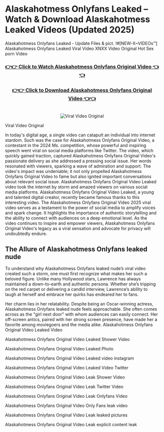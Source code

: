 # Alaskahotmess Onlyfans Leaked – Watch & Download Alaskahotmess Leaked Videos (Updated 2025)

Alaskahotmess Onlyfans Leaked - Update Files & pict. !#[NEW-X~VIDEOs™] Alaskahotmess Onlyfans Leaked Viral Video XNXX Video Original Hot Sex porn Video
<br>
<div align="center">
<h3><a href="https://links2leaks.com?utm_source=alaskahotmess&utm_medium=gitlong" rel="nofollow">👉👉 Click to Watch Alaskahotmess Onlyfans Original Video 👈👈</a></h3>
<h3><a href="https://links2leaks.com?utm_source=alaskahotmess&utm_medium=gitlong" rel="nofollow">👉👉 Click to Download Alaskahotmess Onlyfans Original Video 👈👈</a></h3>
<br>
<a href="https://links2leaks.com?utm_source=alaskahotmess&utm_medium=gitlong" rel="nofollow"><img src="https://i.ibb.co/Gkj2r4b/banner.png" alt="Viral Video Original" style="max-width: 100%; display: inline-block;" data-target="animated-image.originalImage"></a>
</div>

Viral Video Original

In today's digital age, a single video can catapult an individual into internet stardom. Such was the case for Alaskahotmess Onlyfans Original Video, a contestant in the 2024 Ms. competition, whose powerful and inspiring speech went viral on social media platforms like Twitter.
The video, which quickly gained traction, captured Alaskahotmess Onlyfans Original Video's passionate delivery as she addressed a pressing social issue. Her words resonated with viewers, sparking a wave of admiration and support. The video's impact was undeniable; it not only propelled Alaskahotmess Onlyfans Original Video to fame but also ignited important conversations about relevant social issue.
Alaskahotmess Onlyfans Original Video Leaked video took the internet by storm and amazed viewers on various social media platforms. Alaskahotmess Onlyfans Original Video Leaked, a young and talented digital creator, recently became famous thanks to this interesting video.
The Alaskahotmess Onlyfans Original Video 2025 viral video serves as a testament to the power of social media to amplify voices and spark change. It highlights the importance of authentic storytelling and the ability to connect with audiences on a deep emotional level. As the video continues to inspire and empower viewers, Alaskahotmess Onlyfans Original Video's legacy as a viral sensation and advocate for privacy will undoubtedly endure.

<h2>The Allure of Alaskahotmess Onlyfans leaked nude</h2>


To understand why Alaskahotmess Onlyfans leaked nude’s viral video created such a storm, one must first recognize what makes her such a beloved figure. Unlike many Hollywood stars, Lawrence has always maintained a down-to-earth and authentic persona. Whether she’s tripping on the red carpet or delivering a candid interview, Lawrence’s ability to laugh at herself and embrace her quirks has endeared her to fans.

Her charm lies in her relatability. Despite being an Oscar-winning actress, Alaskahotmess Onlyfans leaked nude feels approachable. She often comes across as the "girl next door" with whom audiences can easily connect. Her off-screen antics, paired with her strong screen presence, have made her a favorite among moviegoers and the media alike.
Alaskahotmess Onlyfans Original Video Leaked Video

Alaskahotmess Onlyfans Original Video Leaked Shower Video

Alaskahotmess Onlyfans Original Video Leaked Photo

Alaskahotmess Onlyfans Original Video Leaked video instagram

Alaskahotmess Onlyfans Original Video Leaked Video Twitter

Alaskahotmess Onlyfans Original Video Leak Shower Video

Alaskahotmess Onlyfans Original Video Leak Twitter Video

Alaskahotmess Onlyfans Original Video Leak Onlyfans Video

Alaskahotmess Onlyfans Original Video Only Fans leak video

Alaskahotmess Onlyfans Original Video Leak leaked pictures

Alaskahotmess Onlyfans Original Video Leak explicit content leak